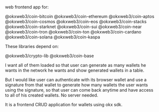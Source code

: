 web frontend app for:

@okxweb3/coin-bitcoin
@okxweb3/coin-ethereum
@okxweb3/coin-aptos
@okxweb3/coin-cosmos
@okxweb3/coin-eos
@okxweb3/coin-stacks
@okxweb3/coin-starknet
@okxweb3/coin-sui
@okxweb3/coin-near
@okxweb3/coin-tron
@okxweb3/coin-ton
@okxweb3/coin-cardano
@okxweb3/coin-solana
@okxweb3/coin-kaspa

These libraries depend on:

@okxweb3/crypto-lib
@okxweb3/coin-base

I want all of them loaded so that user can generate as many wallets he wants in the network he wants and show generated wallets in a table.

But I would like user can authenticate with its browser wallet and use a signature from that wallet to generate how many wallets the user wants using the signature, so that user can come back anytime and have access to all of his created wallets. No server needed.

It is a frontend CRUD application for wallets using okx sdk.